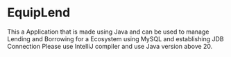 # EquipLend
This a Application that is made using Java and can be used to manage Lending and Borrowing for a Ecosystem using MySQL and establishing JDB Connection 
Please use IntelliJ compiler and use Java version above 20.
